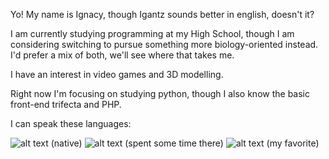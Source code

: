 Yo! My name is Ignacy, though Igantz sounds better in english, doesn't it?

I am currently studying programming at my High School, though I am considering switching to pursue something more biology-oriented instead.
I'd prefer a mix of both, we'll see where that takes me.

I have an interest in video games and 3D modelling.

Right now I'm focusing on studying python, though I also know the basic front-end trifecta and PHP.

I can speak these languages:

![alt text](https://upload.wikimedia.org/wikipedia/en/thumb/1/12/Flag_of_Poland.svg/800px-Flag_of_Poland.svg.png) (native)
![alt text](https://upload.wikimedia.org/wikipedia/en/thumb/c/c3/Flag_of_France.svg/255px-Flag_of_France.svg.png) (spent some time there)
![alt text](https://upload.wikimedia.org/wikipedia/commons/a/a5/Flag_of_the_United_Kingdom_%281-2%29.svg)  (my favorite)
